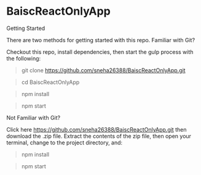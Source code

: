 # BaiscReactOnlyApp

Getting Started

There are two methods for getting started with this repo.
Familiar with Git?

Checkout this repo, install dependencies, then start the gulp process with the following:

> git clone https://github.com/sneha26388/BaiscReactOnlyApp.git

> cd BaiscReactOnlyApp

> npm install

> npm start

Not Familiar with Git?

Click here https://github.com/sneha26388/BaiscReactOnlyApp.git then download the .zip file. Extract the contents of the zip file, then open your terminal, change to the project directory, and:

> npm install

> npm start
